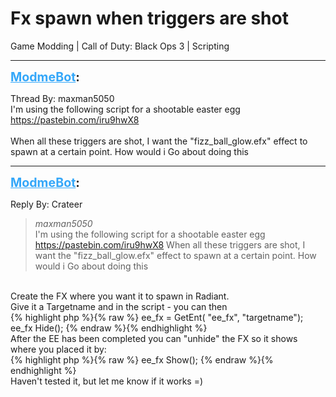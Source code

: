# Fx spawn when triggers are shot
Game Modding | Call of Duty: Black Ops 3 | Scripting

---
<strong style="font-size: 1.4em;"><span style="text-decoration: underline;text-decoration-color: #34a7f9;"><span style="color:#34a7f9;">ModmeBot</span></span>:</strong>

<p>Thread By: maxman5050<br />I&#39;m using the following script for a shootable easter egg <a href="https://pastebin.com/iru9hwX8">https://pastebin.com/iru9hwX8</a><br /> <br />When all these triggers are shot, I want the &quot;fizz_ball_glow.efx&quot; effect to spawn at a certain point. How would i Go about doing this</p>

---
<strong style="font-size: 1.4em;"><span style="text-decoration: underline;text-decoration-color: #34a7f9;"><span style="color:#34a7f9;">ModmeBot</span></span>:</strong>

<p>Reply By: Crateer<br /><blockquote><em>maxman5050</em><br />I&#39;m using the following script for a shootable easter egg <a href="https://pastebin.com/iru9hwX8">https://pastebin.com/iru9hwX8</a>   When all these triggers are shot, I want the &quot;fizz_ball_glow.efx&quot; effect to spawn at a certain point. How would i Go about doing this</blockquote><br />Create the FX where you want it to spawn in Radiant.<br />Give it a Targetname and in the script - you can then <br />{% highlight php %}{% raw %}
ee_fx = GetEnt( "ee_fx", "targetname");
ee_fx Hide();
{% endraw %}{% endhighlight %}
 <br />After the EE has been completed you can &quot;unhide&quot; the FX so it shows where you placed it by: <br />{% highlight php %}{% raw %}
ee_fx Show();
{% endraw %}{% endhighlight %}
 <br />Haven&#39;t tested it, but let me know if it works =)</p>
